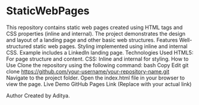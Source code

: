 # StaticWebPages
This repository contains static web pages created using HTML tags and CSS properties (inline and internal). The project demonstrates the design and layout of a landing page and other basic web structures.
Features
Well-structured static web pages.
Styling implemented using inline and internal CSS.
Example includes a LinkedIn landing page.
Technologies Used
HTML5: For page structure and content.
CSS: Inline and internal for styling.
How to Use
Clone the repository using the following command:
bash
Copy
Edit
git clone https://github.com/your-username/your-repository-name.git  
Navigate to the project folder.
Open the index.html file in your browser to view the page.
Live Demo
GitHub Pages Link (Replace with your actual link)

Author
Created by Aditya.
